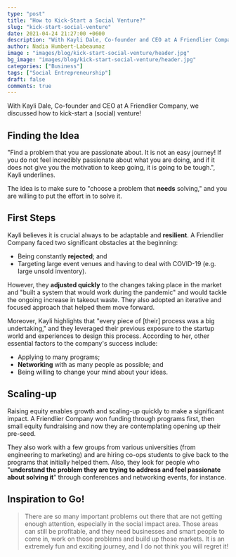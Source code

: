 ```yaml
---
type: "post"
title: "How to Kick-Start a Social Venture?"
slug: "kick-start-social-venture"
date: 2021-04-24 21:27:00 +0600
description: "With Kayli Dale, Co-founder and CEO at A Friendlier Company, we discussed how to kick-start a (social) venture!"
author: Nadia Humbert-Labeaumaz
image : "images/blog/kick-start-social-venture/header.jpg"
bg_image: "images/blog/kick-start-social-venture/header.jpg"
categories: ["Business"]
tags: ["Social Entrepreneurship"]
draft: false
comments: true
---
```


With Kayli Dale, Co-founder and CEO at A Friendlier Company, we discussed how to kick-start a (social) venture!

<!--more-->

## Finding the Idea

"Find a problem that you are passionate about. It is not an easy journey! If you do not feel incredibly passionate about what you are doing, and if it does not give you the motivation to keep going, it is going to be tough.", Kayli underlines.

The idea is to make sure to "choose a problem that **needs** solving," and you are willing to put the effort in to solve it.

## First Steps

Kayli believes it is crucial always to be adaptable and **resilient**. A Friendlier Company faced two significant obstacles at the beginning:
- Being constantly **rejected**; and
- Targeting large event venues and having to deal with COVID-19 (e.g. large unsold inventory).

However, they **adjusted quickly** to the changes taking place in the market and "built a system that would work during the pandemic" and would tackle the ongoing increase in takeout waste. They also adopted an iterative and focused approach that helped them move forward.

Moreover, Kayli highlights that "every piece of [their] process was a big undertaking," and they leveraged their previous exposure to the startup world and experiences to design this process. According to her, other essential factors to the company's success include:
- Applying to many programs;
- **Networking** with as many people as possible; and
- Being willing to change your mind about your ideas.

## Scaling-up

Raising equity enables growth and scaling-up quickly to make a significant impact. A Friendlier Company won funding through programs first, then small equity fundraising and now they are contemplating opening up their pre-seed.

They also work with a few groups from various universities (from engineering to marketing) and are hiring co-ops students to give back to the programs that initially helped them. Also, they look for people who "**understand the problem they are trying to address and feel passionate about solving it**" through conferences and networking events, for instance.

## Inspiration to Go!

> There are so many important problems out there that are not getting enough attention, especially in the social impact area.
> Those areas can still be profitable, and they need businesses and smart people to come in, work on those problems and build up those markets. It is an extremely fun and exciting journey, and I do not think you will regret it!
